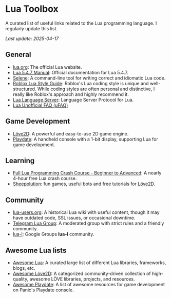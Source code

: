 # Lua Toolbox

A curated list of useful links related to the Lua programming language. I regularly update this list.

<em>Last update: <time>2025-04-17</time></em>

## General

- [lua.org](https://www.lua.org): The official Lua website.
- [Lua 5.4.7 Manual](https://www.lua.org/manual/5.4/): Official documentation for Lua 5.4.7.
- [Selene](https://kampfkarren.github.io/selene/selene.html#selene): A command-line tool for writing correct and idiomatic Lua code.
- [Roblox Lua Style Guide](https://roblox.github.io/lua-style-guide/): Roblox's Lua coding style is unique and well-structured. While coding styles are often personal and distinctive, I really like Roblox's approach and highly recommend it.
- [Lua Language Server](https://github.com/LuaLS/lua-language-server): Language Server Protocol for Lua.
- [Lua Unofficial FAQ (uFAQ)](https://www.luafaq.org/)

## Game Development

- [Löve2D](https://love2d.org): A powerful and easy-to-use 2D game engine.
- [Playdate](https://play.date/): A handheld console with a 1-bit display, supporting Lua for game development.

## Learning

- [Full Lua Programming Crash Course - Beginner to Advanced](https://www.youtube.com/watch?v=1srFmjt1Ib0): A nearly 4-hour free Lua crash course.
- [Sheepolution](https://sheepolution.com): fun games, useful bots and free
  tutorials for [Löve2D](https://love2d.org).

## Community

- [lua-users.org](https://lua-users.org/wiki/): A historical Lua wiki with useful content, though it may have outdated code, SSL issues, or occasional downtime.
- [Telegram Lua Group](https://t.me/LuaLang): A moderated group with strict rules and a friendly community.  
- [lua-l](https://groups.google.com/g/lua-l/): Google Groups **lua-l** community. 

## Awesome Lua lists

- [Awesome Lua](https://github.com/LewisJEllis/awesome-lua): A curated large list of different Lua libraries, frameworks, blogs, etc.
- [Awesome Löve2D](https://github.com/love2d-community/awesome-love2d/): A categorized community-driven collection of high-quality, awesome LÖVE libraries, projects, and resources.
- [Awesome Playdate](https://github.com/sayhiben/awesome-playdate): A list of awesome resources for game development on Panic's Playdate console.
